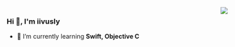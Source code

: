 <img align="right" src="https://github-readme-stats.vercel.app/api?username=iivusly&show_icons=true&icon_color=CE1D2D&text_color=718096&bg_color=00000000&hide_title=true&hide_border=true" />

### Hi 👋, I'm iivusly

- :seedling: I’m currently learning **Swift, Objective C**

